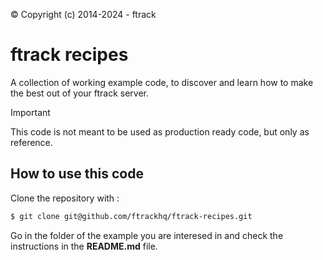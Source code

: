 &copy; Copyright (c) 2014-2024 - ftrack

# ftrack recipes

A collection of working example code, to discover and learn how to make
the best out of your ftrack server.

> [!IMPORTANT]
> This code is not meant to be used as production ready code, but only as reference.

## How to use this code

Clone the repository with :

``` bash
$ git clone git@github.com/ftrackhq/ftrack-recipes.git
```

Go in the folder of the example you are interesed in and check the
instructions in the **README.md** file.
